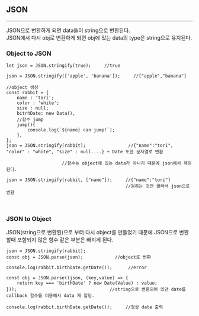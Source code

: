 ## JSON
---
JSON으로 변환하게 되면 data들이 string으로 변환된다.  <br>
JSON에서 다시 obj로 변환하게 되면 obj에 있는 data의 type은 string으로 유지된다.

### Object to JSON
```JS
let json = JSON.stringify(true);     //true

json = JSON.stringify(['apple', 'banana']);     //["apple","banana"]

//object 생성
const rabbit = {
    name : 'tori';
    color : 'white';
    size : null;
    bitrhDate: new Data(),
    //함수 jump
    jump(){
        console.log(`${name} can jump!`);
    },
};    
json = JSON.stringify(rabbit);                //{"name":"tori", "color" : "white", "size" : null....} + Date 또한 문자열로 변환

                     //함수는 object에 있는 data가 아니기 때문에 json에서 제외된다.

json = JSON.stringify(rabbit, ["name"]);     //{"name":"tori"}
                                             //원하는 것만 골라서 json으로 변환

```

<br>

### JSON to Object
JSON(string으로 변환된)으로 부터 다시 object를 만들었기 때문에 JSON으로 변환할때 포함되지 않은 함수 같은 부분은 빠지게 된다.  
```JS
json = JSON.stringify(rabbit);
const obj = JSON.parse(json);            //object로 변환

console.log(rabbit.birthDate.getDate());      //error

const obj = JSON.parse((json, (key,value) => {
    return key === 'birthDate' ? new Date(Value) : value;
}));                                   //string으로 변환되어 있던 date를 callback 함수를 이용해서 data 재 할당.

console.log(rabbit.birthDate.getDate());     //정상 date 출력
```



